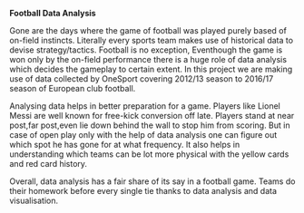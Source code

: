 **Football Data Analysis**

Gone are the days where the game of football was played purely based of on-field instincts. Literally every sports team makes use of historical data to devise strategy/tactics.
Football is no exception, Eventhough the game is won only by the on-field performance there is a huge role of data analysis which decides the gameplay to certain extent. In this project we are making use of data collected by OneSport covering 2012/13 season to 2016/17 season of European club football.

Analysing data helps in better preparation for a game. Players like Lionel Messi are well known for free-kick conversion off late. Players stand at near post,far post,even lie down behind the wall to stop him from scoring. But in case of open play only with the help of data analysis one can figure out which spot he has gone for at what frequency. It also helps in understanding which teams can be lot more physical with the yellow cards and red card history.

Overall, data analysis has a fair share of its say in a football game. Teams do their homework before every single tie thanks to data analysis and data visualisation.
